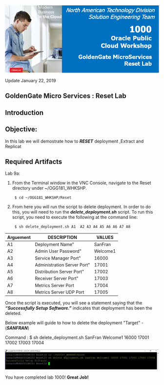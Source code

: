 ![](images/1000/Lab1000_image100.PNG)

Update January 22, 2019

## GoldenGate Micro Services : Reset Lab

## Introduction

## Objective:

In this lab we will demostrate how to ***RESET*** deployment ,Extract and Replicat

## Required Artifacts

Lab 9a:  

1. From the Terminal window in the VNC Console, navigate to the Reset directory under ~/OGG181_WHKSHP.

        $ cd ~/OGG181_WHKSHP/Reset


2. From here you will run the script to delete deployment.  In order to do this, you will need to run the ***delete_deployment.sh*** script.  To run this script, you need to execute the following at the command line:

        $ sh delete_deployment.sh A1  A2 A3 A4 A5 A6 A6 A7 A8


|    Arguement    | DESCRIPTION	       	        |       VALUES	      |
|-----------------|-----------------------------|---------------------|
|      A1         |Deployment Name"	        | 	SanFran	      |
|      A2         |Admin User Password"	        |	Welcome1      |
|      A3         |Service Manager Port"	| 	16000	      |
|      A4         |Administration Server Port"	| 	17001	      |
|      A5         |Distribution Server Port"	|	17002	      |
|      A6         |Receiver Server Port"        |       17003	      |
|      A7         |Metrics Server Port          |       17004         |
|      A8         |Metrics Server UDP Port      |       17005         |

Once the script is executed, you will see a statement saying that the ***“Successfully Setup Software.”*** indicates that deployment has been the deleted.


Below example will guide to how to delete the deployment "Target" -(***SANFRAN***)

Command :
        $ sh delete_deployment.sh SanFran Welcome1 16000 17001 17002 17003 17004

![](images/1000/Lab1000_image101.PNG)


You have completed lab 1000!   **Great Job!**
